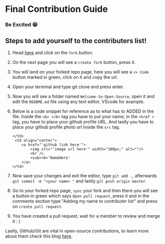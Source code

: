 # Final Contribution Guide

### Be Excited 😁

## Steps to add yourself to the contributers list!

1. Head [here](https://github.com/GDSC-AdtU/Intro-to-github) and click on the `fork` button.

2. On the next page you will see a `create fork` button, press it.

3. You will land on your forked repo page, here you will see a `<> Code` button marked in green, click on it and copy the url.

4. Open your terminal and type git clone <url you copied> and press enter.

5. Now you will see a folder named `Welcome-to-Open-Source`, open it and edit the `README.md` file using any text editor, VScode for example.

6. Below is a code snippet for reference as to what has to ADDED in the file. Inside the `<b> </b>` tag you have to put your name, in the `<href >` tag, you have to place your github profile URL. And lastly you have to place your github profile photo url inside the `src` tag.

   ```
   </td>
    <td align="center">
       <a href="'github link here'">
           <img src="'image url here'" width="100px;" alt=""/>
           <br />
           <sub><b>'NameHere'
       </a>
   </td>
   ```

7. Now save your changes and exit the editor, type `git add .`, afterwards `git commit -m "<your name> "` and lastly `git push origin master`.

8. Go to your forked repo page, `sync` your fork and then there you will see a button in green which says `Open pull request`, press it and in the comments section type "Adding my name to contributer list" and press on `create pull request`.

9. You have created a pull request, wait for a member to review and merge it : )

Lastly, GitHub/Git are vital in open-source contributions, to learn more about them check this blog [here]().
